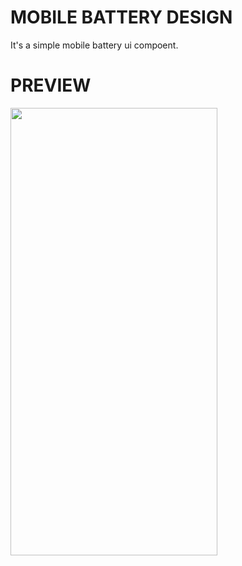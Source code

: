 # MOBILE BATTERY DESIGN

It's a simple mobile battery ui compoent.

# PREVIEW 

<img src="https://user-images.githubusercontent.com/35997819/152866251-39ad0021-8735-4c9b-8488-7b5ceeb9dc16.png" data-canonical-src="https://user-images.githubusercontent.com/35997819/152866251-39ad0021-8735-4c9b-8488-7b5ceeb9dc16.png" width="331" height="716" />
